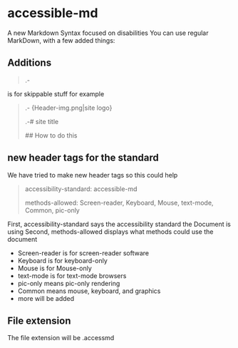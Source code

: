 # accessible-md
A new Markdown Syntax focused on disabilities
You can use regular MarkDown, with a few added things:
## Additions
> .-

is for skippable stuff
for example


> .- {Header-img.png|site logo}
> 
> .-# site title
> 
> &#35;&#35; How to do this

## new header tags for the standard
We have tried to make new header tags so this could help
> accessibility-standard: accessible-md
> 
> methods-allowed: Screen-reader, Keyboard, Mouse, text-mode, Common, pic-only

First, accessibility-standard says the accessibility standard the Document is using
Second, methods-allowed displays what methods could use the document
- Screen-reader  is for screen-reader software
- Keyboard is for keyboard-only
- Mouse is for Mouse-only
- text-mode is for text-mode browsers
- pic-only means pic-only rendering
- Common means mouse, keyboard, and graphics
- more will be added

## File extension
The file extension will be .accessmd
